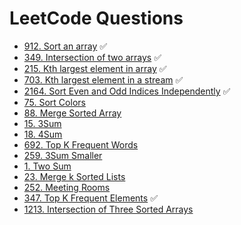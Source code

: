 # LeetCode Questions

- [912. Sort an array](https://leetcode.com/problems/sort-an-array/) ✅
- [349. Intersection of two arrays](https://leetcode.com/problems/intersection-of-two-arrays/) ✅
- [215. Kth largest element in array](https://leetcode.com/problems/kth-largest-element-in-an-array/) ✅
- [703. Kth largest element in a stream](https://leetcode.com/problems/kth-largest-element-in-a-stream/) ✅
- [2164. Sort Even and Odd Indices Independently](https://leetcode.com/problems/sort-even-and-odd-indices-independently/) ✅
- [75. Sort Colors](https://leetcode.com/problems/sort-colors/)
- [88. Merge Sorted Array](https://leetcode.com/problems/merge-sorted-array/)
- [15. 3Sum](https://leetcode.com/problems/3sum/)
- [18. 4Sum](https://leetcode.com/problems/4sum/)
- [692. Top K Frequent Words](https://leetcode.com/problems/top-k-frequent-words/)
- [259. 3Sum Smaller](https://leetcode.com/problems/3sum-smaller/)
- [1. Two Sum](https://leetcode.com/problems/two-sum/)
- [23. Merge k Sorted Lists](https://leetcode.com/problems/merge-k-sorted-lists/)
- [252. Meeting Rooms](https://leetcode.com/problems/meeting-rooms/)
- [347. Top K Frequent Elements](https://leetcode.com/problems/top-k-frequent-elements/) ✅
- [1213. Intersection of Three Sorted Arrays](https://leetcode.com/problems/intersection-of-three-sorted-arrays/)
